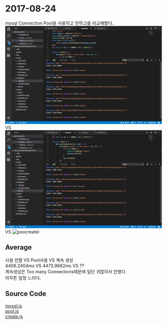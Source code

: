 # 2017-08-24
mysql Connection Pool을 사용하고 안하고를 비교해봤다..<br>
![notusepool](./notusepool.png) VS ![pool](./pool.png) VS ![poocreatel](./create.png)

## Average
사용 안함 VS Pool사용 VS 계속 생성<br>
4406.2404ms VS 4473.9662ms VS ??<br>
계속생성은 Too many Connections때문에 일단 귀찮아서 안했다.<br>
아무튼 엄청 느리다.

## Source Code
[mysql.js](mysql.js)<br>
[pool.js](pool.js)<br>
[create.js](create.js)